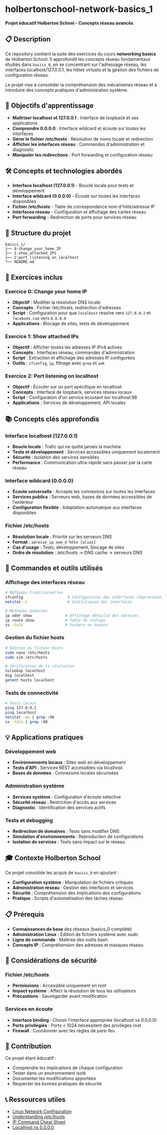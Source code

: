 # holbertonschool-network-basics_1

**Projet éducatif Holberton School - Concepts réseau avancés**

## 📋 Description

Ce repository contient la suite des exercices du cours **networking basics** de Holberton School. Il approfondit les concepts réseau fondamentaux étudiés dans `basics_0`, en se concentrant sur l'adressage réseau, les interfaces localhost/127.0.0.1, les hôtes virtuels et la gestion des fichiers de configuration réseau.

Le projet vise à consolider la compréhension des mécanismes réseau et à introduire des concepts pratiques d'administration système.

## 🎯 Objectifs d'apprentissage

- **Maîtriser localhost et 127.0.0.1** : Interface de loopback et ses applications
- **Comprendre 0.0.0.0** : Interface wildcard et écoute sur toutes les interfaces
- **Gérer le fichier /etc/hosts** : Résolution de noms locale et redirection
- **Afficher les interfaces réseau** : Commandes d'administration et diagnostic
- **Manipuler les redirections** : Port forwarding et configuration réseau

## 🛠️ Concepts et technologies abordés

- **Interface localhost (127.0.0.1)** - Boucle locale pour tests et développement
- **Interface wildcard (0.0.0.0)** - Écoute sur toutes les interfaces disponibles
- **Fichier /etc/hosts** - Table de correspondance nom d'hôte/adresse IP
- **Interfaces réseau** - Configuration et affichage des cartes réseau
- **Port forwarding** - Redirection de ports pour services réseau

## 📁 Structure du projet

```
basics_1/
├── 0-change_your_home_IP
├── 1-show_attached_IPs
├── 2-port_listening_on_localhost
└── README.md
```

## 🚀 Exercices inclus

### Exercice 0: Change your home IP
- **Objectif** : Modifier la résolution DNS locale
- **Concepts** : Fichier /etc/hosts, redirection d'adresses
- **Script** : Configuration pour que `localhost` résolve vers `127.0.0.2` et `facebook.com` vers `8.8.8.8`
- **Applications** : Blocage de sites, tests de développement

### Exercice 1: Show attached IPs
- **Objectif** : Afficher toutes les adresses IP IPv4 actives
- **Concepts** : Interfaces réseau, commandes d'administration
- **Script** : Extraction et affichage des adresses IP configurées
- **Outils** : `ifconfig`, `ip`, filtrage avec `grep` et `awk`

### Exercice 2: Port listening on localhost  
- **Objectif** : Écouter sur un port spécifique en localhost
- **Concepts** : Interface de loopback, services réseau locaux
- **Script** : Configuration d'un service écoutant sur localhost:98
- **Applications** : Services de développement, API locales

## 📚 Concepts clés approfondis

### Interface localhost (127.0.0.1)
- **Boucle locale** : Trafic qui ne quitte jamais la machine
- **Tests et développement** : Services accessibles uniquement localement
- **Sécurité** : Isolation des services sensibles
- **Performance** : Communication ultra-rapide sans passer par la carte réseau

### Interface wildcard (0.0.0.0)
- **Écoute universelle** : Accepte les connexions sur toutes les interfaces
- **Services publics** : Serveurs web, bases de données accessibles de l'extérieur
- **Configuration flexible** : Adaptation automatique aux interfaces disponibles

### Fichier /etc/hosts
- **Résolution locale** : Priorité sur les serveurs DNS
- **Format** : `adresse_ip nom_d'hôte [alias]`
- **Cas d'usage** : Tests, développement, blocage de sites
- **Ordre de résolution** : /etc/hosts → DNS cache → serveurs DNS

## 🔧 Commandes et outils utilisés

### Affichage des interfaces réseau
```bash
# Méthodes traditionnelles
ifconfig                    # Configuration des interfaces (deprecated)
netstat -i                  # Statistiques des interfaces

# Méthodes modernes  
ip addr show               # Affichage détaillé des adresses
ip route show              # Table de routage
ss -tuln                   # Sockets en écoute
```

### Gestion du fichier hosts
```bash
# Édition du fichier hosts
sudo nano /etc/hosts
sudo vim /etc/hosts

# Vérification de la résolution
nslookup localhost
dig localhost
getent hosts localhost
```

### Tests de connectivité
```bash
# Tests locaux
ping 127.0.0.1
ping localhost
netstat -an | grep :98
ss -tuln | grep :98
```

## 💡 Applications pratiques

### Développement web
- **Environnements locaux** : Sites web en développement
- **Tests d'API** : Services REST accessibles via localhost
- **Bases de données** : Connexions locales sécurisées

### Administration système
- **Services système** : Configuration d'écoute sélective
- **Sécurité réseau** : Restriction d'accès aux services
- **Diagnostic** : Identification des services actifs

### Tests et debugging
- **Redirection de domaines** : Tests sans modifier DNS
- **Simulation d'environnements** : Reproduction de configurations
- **Isolation de services** : Tests sans impact sur le réseau

## 🎓 Contexte Holberton School

Ce projet consolide les acquis de `basics_0` en ajoutant :
- **Configuration système** : Manipulation de fichiers critiques
- **Administration réseau** : Gestion des interfaces et services
- **Sécurité** : Compréhension des implications des configurations
- **Pratique** : Scripts d'automatisation des tâches réseau

## 📋 Prérequis

- **Connaissances de base** des réseaux (basics_0 complété)
- **Administration Linux** : Édition de fichiers système avec sudo
- **Ligne de commande** : Maîtrise des outils bash
- **Concepts IP** : Compréhension des adresses et masques réseau

## 🔐 Considérations de sécurité

### Fichier /etc/hosts
- **Permissions** : Accessible uniquement en root
- **Impact système** : Affect la résolution de tous les utilisateurs
- **Précautions** : Sauvegarder avant modification

### Services en écoute
- **Interface binding** : Choisir l'interface appropriée (localhost vs 0.0.0.0)
- **Ports privilégiés** : Ports < 1024 nécessitent des privilèges root
- **Firewall** : Coordonner avec les règles de pare-feu

## 🤝 Contribution

Ce projet étant éducatif :
- Comprendre les implications de chaque configuration
- Tester dans un environnement isolé
- Documenter les modifications apportées
- Respecter les bonnes pratiques de sécurité

## 📞 Ressources utiles

- [Linux Network Configuration](https://tldp.org/LDP/nag2/x-087-2-iface.html)
- [Understanding /etc/hosts](https://www.howtogeek.com/27350/beginner-geek-how-to-edit-your-hosts-file/)
- [IP Command Cheat Sheet](https://access.redhat.com/sites/default/files/attachments/rh_ip_command_cheatsheet_1214_jcs_print.pdf)
- [Localhost vs 0.0.0.0](https://stackoverflow.com/questions/20778771/what-is-the-difference-between-0-0-0-0-127-0-0-1-and-localhost)
